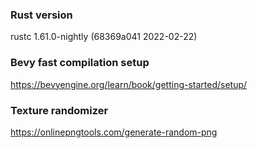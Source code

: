 ### Rust version

rustc 1.61.0-nightly (68369a041 2022-02-22)

### Bevy fast compilation setup

https://bevyengine.org/learn/book/getting-started/setup/

### Texture randomizer

https://onlinepngtools.com/generate-random-png